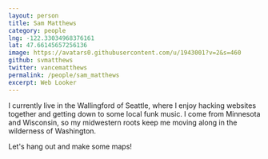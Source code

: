 ```yaml
---
layout: person
title: Sam Matthews
category: people
lng: -122.33034968376161
lat: 47.66145657256136
image: https://avatars0.githubusercontent.com/u/1943001?v=2&s=460
github: svmatthews
twitter: vancematthews
permalink: /people/sam_matthews
excerpt: Web Looker
---
```


I currently live in the Wallingford of Seattle, where I enjoy hacking websites together and getting down to some local funk music. I come from Minnesota and Wisconsin, so my midwestern roots keep me moving along in the wilderness of Washington.

Let's hang out and make some maps!